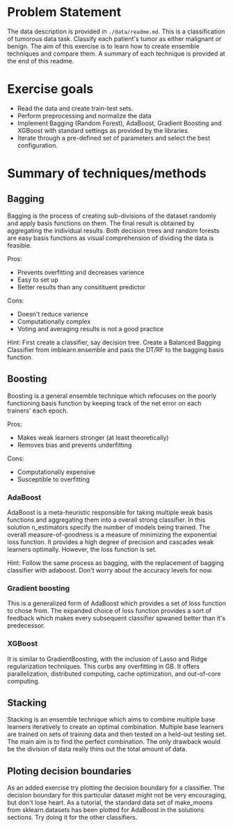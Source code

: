 # Problem Statement

The data description is provided in `./data/readme.md`. This is a classification of tumorous data task. Classify each patient's tumor as either malignant or benign. 
The aim of this exercise is to learn how to create ensemble techniques and compare them. 
A summary of each technique is provided at the end of this readme.


# Exercise goals

- Read the data and create train-test sets. 
- Perform preprocessing and normalize the data
- Implement Bagging (Random Forest), AdaBoost, Gradient Boosting and XGBoost with standard settings as provided by the libraries. 
- Iterate through a pre-defined set of parameters and select the best configuration. 


# Summary of techniques/methods

## Bagging
Bagging is the process of creating sub-divisions of the dataset randomly and apply basis functions on them. The final result is obtained by aggregating the individual results. Both decision trees and random forests are easy basis functions as visual comprehension of dividing the data is feasible. 

Pros:

* Prevents overfitting and decreases varience
* Easy to set up
* Better results than any consitituent predictor

Cons:

* Doesn't reduce varience
* Computationally complex
* Voting and averaging results is not a good practice

Hint: First create a classifier, say decision tree. Create a Balanced Bagging Classifier from imblearn.ensemble and pass the DT/RF to the bagging basis function. 

## Boosting
Boosting is a general ensemble technique which refocuses on the poorly functioning basis function by keeping track of the net error on each trainers' each epoch. 

Pros:

* Makes weak learners stronger (at least theoretically)
* Removes bias and prevents underfitting

Cons:

* Computationally expensive
* Susceptible to overfitting 

### AdaBoost
AdaBoost is a meta-heuristic responsible for taking multiple weak basis functions and aggregating them into a overall strong classifier. In this solution n_estimators specify the number of models being trained. The overall measure-of-goodness is a measure of minimizing the exponential loss function. It provides a high degree of precision and cascades weak learners optimally. However, the loss function is set. 

Hint: Follow the same process as bagging, with the replacement of bagging classifier with adaboost. Don't worry about the accuracy levels for now. 

### Gradient boosting
This is a generalized form of AdaBoost which provides a set of loss function to chose from. The expanded choice of loss function provides a sort of feedback which makes every subsequent classifier spwaned better than it's predecessor. 

### XGBoost
It is similar to GradientBoosting, with the inclusion of Lasso and Ridge regularization techniques. This curbs any overfitting in GB. It offers parallelization,  distributed computing, cache optimization, and out-of-core computing.


## Stacking
Stacking is an ensemble technique which aims to combine multiple base learners iteratively to create an optimal combination. Multiple base learners are trained on sets of training data and then tested on a held-out testing set. The main aim is to find the perfect combination. The only drawback would be the division of data really thins out the total amount of data. 

## Ploting decision boundaries
As an added exercise try plotting the decision boundary for a classifier. The decision boundary for this particular dataset might not be very encouraging, but don't lose heart. As a tutorial, the standard data set of make_moons from sklearn.datasets has been plotted for AdaBoost in the solutions sections. Try doing it for the other classifiers. 

